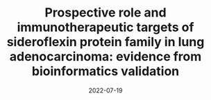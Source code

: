 ---
title: "Prospective role and immunotherapeutic targets of sideroflexin protein family in lung adenocarcinoma: evidence from bioinformatics validation"
collection: publications
permalink: /publication/2022-07-19-SFXN
date: 2022-07-19
venue: 'Functional & Integrative Genomics'
paperurl: 'https://doi.org/10.1007/s10142-022-00883-3'
citation: 'Dang H.H., Ta H.D.K., Nguyen T.T.T., Anuraga G., Wang C.Y., Lee K.H., & <b>Le N.Q.K.</b> (2022). Prospective role and immunotherapeutic targets of sideroflexin protein family in lung adenocarcinoma: evidence from bioinformatics validation. <i>Functional & Integrative Genomics</i>, 22, 1057–1072.'
---